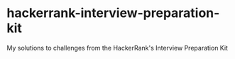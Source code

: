 # hackerrank-interview-preparation-kit
My solutions to challenges from the HackerRank's Interview Preparation Kit
